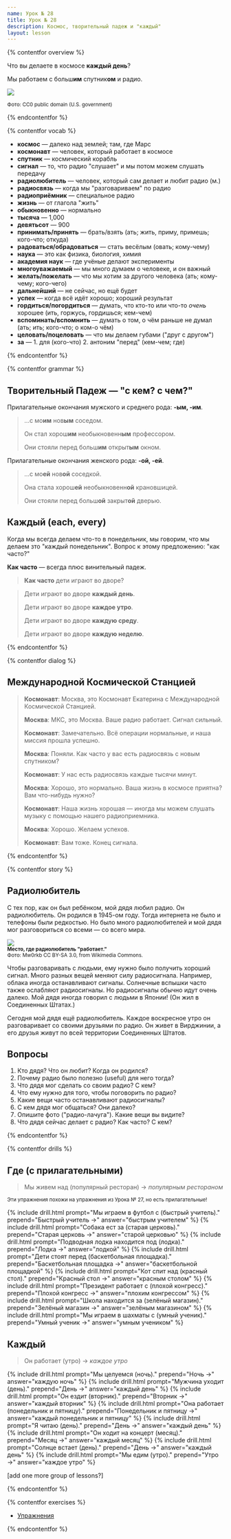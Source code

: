 ```yaml
---
name: Урок № 28
title: Урок № 28
description: Космос, творительный падеж и "каждый"
layout: lesson
---
```


{% contentfor overview %}

Что вы делаете в космосе **каждый день**?

Мы работаем с больш**им** спутник**ом** и радио.

![](/assets/images/28/space.jpg)

<small>Фото: CC0 public domain (U.S. government)</small>

{% endcontentfor %}

{% contentfor vocab %}

* **космос** — далеко над землей; там, где Марс
* **космонавт** — человек, который работает в космосе
* **спутник** — космический корабль
* **сигнал** — то, что радио "слушает" и мы потом можем слушать передачу
* **радиолюбитель** — человек, который сам делает и любит радио (м.)
* **радиосвязь** — когда мы "разговариваем" по радио
* **радиоприёмник** — специальное радио
* **жизнь** — от глагола "жить"
* **обыкновенно** — нормально
* **тысяча** — 1,000
* **девятьсот** — 900
* **принимать/принять** — брать/взять (ать; жить, приму, примешь; кого-что; откуда)
* **радоваться/обрадоваться** — стать весёлым (овать; кому-чему)
* **наука** — это как физика, биология, химия
* **академия наук** — где учёные делают эксперименты
* **многоуважаемый** — мы много думаем о человеке, и он важный
* **желать/пожелать** — что мы хотим за другого человека (ать; кому-чему; кого-чего)
* **дальнейший** — не сейчас, но ещё будет
* **успех** — когда всё идёт хорошо; хороший результат
* **гордиться/погордиться** — думать, что кто-то или что-то _очень_ хорошее (ить, горжусь, гордишься; кем-чем)
* **вспоминать/вспомнить** — думать о том, о чём раньше не думал (ать; ить; кого-что; о ком-о чём)
* **целовать/поцеловать** — что мы делаем губами ("друг с другом")
* **за** — 1. для (кого-что) 2. антоним "перед" (кем-чем; где)

{% endcontentfor %}

{% contentfor grammar %}

## Творительный Падеж — "с кем? с чем?"

Прилагательные окончания мужского и среднего рода: **-ым, -им**.

> ...с мо**им** нов**ым** соседом.
> 
> Он стал хорош**им** необыкновенн**ым** профессором.
> 
> Они стояли перед больш**им** открыт**ым** окном.

Прилагательные окончания женского рода: **-ой, -ей**.

> ...с мо**ей** нов**ой** соседкой.
> 
> Она стала хорош**ей** необыкновенн**ой** крановшицей. 
> 
> Они стояли перед больш**ой** закрыт**ой** дверью.

## Каждый <eng>(each, every)</eng>

Когда мы всегда делаем что-то в понедельник, мы говорим, что мы делаем зто "каждый понедельник". Вопрос к этому предложению: "как часто?"

**Как часто** — всегда плюс винительный падеж.

> **Как часто** дети играют во дворе? 

> Дети играют во дворе **каждый день**.
>
> Дети играют во дворе **каждое утро**.
>
> Дети играют во дворе **каждую среду**.
>
> Дети играют во дворе **каждую неделю**.

{% endcontentfor %}

{% contentfor dialog %}

## Международной Космической Станцией

> **Космонавт**: Москва, это Космонавт Екатерина с Международной Космической Станцией.
> 
> **Москва**: МКС, это Москва. Ваше радио работает. Сигнал сильный.
> 
> **Космонавт**: Замечательно. Всё операции нормальные, и наша миссия прошла успешно.
> 
> **Москва**: Поняли. Как часто у вас есть радиосвязь с новым спутником?
> 
> **Космонавт**: У нас есть радиосвязь каждые тысячи минут.
> 
> **Москва**: Хорошо, это нормально. Ваша жизнь в космосе приятна? Вам что-нибудь нужно?
> 
> **Космонавт**: Наша жизнь хорошая — иногда мы можем слушать музыку с помощью нашего радиоприемника.
> 
> **Москва**: Хорошо. Желаем успехов.
> 
> **Космонавт**: Вам тоже. Конец сигнала.

{% endcontentfor %}

{% contentfor story %}

## Радиолюбитель

С тех пор, как он был ребёнком, мой дядя любил радио. Он радиолюбитель. Он родился в 1945-ом году. Тогда интернета не было и телефоны были редкостью. Но было много радиолюбителей и мой дядя мог разговориться со всеми — со всего мира.

<div class="img-cutout">
<img src="/assets/images/28/radio_shack.jpg">
<br>
<small>
<strong>Место, где радиолюбитель "работает."</strong>
<br>
Фото: Mw0rkb CC BY-SA 3.0, from Wikimedia Commons.
</small>
</div>

Чтобы разговаривать с людьми, ему нужно было получить хороший сигнал. Много разных вещей меняют силу радиосигнала. Например, облака иногда останавливают сигналы. Солнечные вспышки часто также ослабляют радиосигналы. Но радиосигналы обычно идут очень далеко. Мой дядя иногда говорил с людьми в Японии! (Он жил в Соединенных Штатах.)

Сегодня мой дядя ещё радиолюбитель. Каждое воскресное утро он разговаривает со своими друзьями по радио. Он живет в Вирджинии, а его друзья живут по всей территории Соединенных Штатов.

## Вопросы

1. Кто дядя? Что он любит? Когда он родился?
2. Почему радио было полезно <eng>(useful)</eng> для него тогда?
3. Что дядя мог cделать со своим радио? С кем?
4. Что ему нужно для того, чтобы поговорить по радио?
5. Какие вещи часто останавливают радиосигналы?
6. С кем дядя мог общаться? Они далеко?
7. Опишите фото ("радио-лачуга"). Какие вещи вы видите?
8. Что дядя сейчас делает с радио? Как часто? С кем?

{% endcontentfor %}

{% contentfor drills %}

## Где (с прилагательными)

> Мы живем над (популярный ресторан) → _популярным рестораном_

<small>Эти упражнения похожи на упражнения из Урока № 27, но есть прилагательные!</small>

{% include drill.html prompt="Мы играем в футбол с (быстрый учитель)." prepend="Быстрый учитель →" answer="быстрым учителем" %}
{% include drill.html prompt="Собака ест за (старая церковь)." prepend="Старая церковь →" answer="старой церковью" %}
{% include drill.html prompt="Подводная лодка находится под (лодка)." prepend="Лодка →" answer="лодкой" %}
{% include drill.html prompt="Дети стоят перед (баскетбольная площадка)." prepend="Баскетбольная площадка →" answer="баскетбольной площадкой" %}
{% include drill.html prompt="Кот спит над (красный стол)." prepend="Красный стол →" answer="красным столом" %}
{% include drill.html prompt="Президент работает с (плохой конгресс)." prepend="Плохой конгресс →" answer="плохим конгрессом" %}
{% include drill.html prompt="Школа находится за (зелёный магазин)." prepend="Зелёный магазин →" answer="зелёным магазином" %}
{% include drill.html prompt="Мы играем в шахматы с (умный ученик)." prepend="Умный ученик →" answer="умным учеником" %}

## Каждый

> Он работает (утро) → _каждое утро_

{% include drill.html prompt="Мы целуемся (ночь)." prepend="Ночь →" answer="каждую ночь" %}
{% include drill.html prompt="Мужчина уходит (день)." prepend="День →" answer="каждый день" %}
{% include drill.html prompt="Он ездит (вторник)." prepend="Вторник →" answer="каждый вторник" %}
{% include drill.html prompt="Она работает (понедельник и пятницу)." prepend="Понедельник и пятницу →" answer="каждый понедельник и пятницу" %}
{% include drill.html prompt="Я читаю (день)." prepend="День →" answer="каждый день" %}
{% include drill.html prompt="Он ходит на концерт (месяц)." prepend="Месяц →" answer="каждый месяц" %}
{% include drill.html prompt="Солнце встает (день)." prepend="День →" answer="каждый день" %}
{% include drill.html prompt="Мы едим (утро)." prepend="Утро →" answer="каждое утро" %}

[add one more group of lessons?]

{% endcontentfor %}

{% contentfor exercises %}

- [Упражнения](/assets/homework/28/28_rfe_ex.pdf)

{% endcontentfor %}
